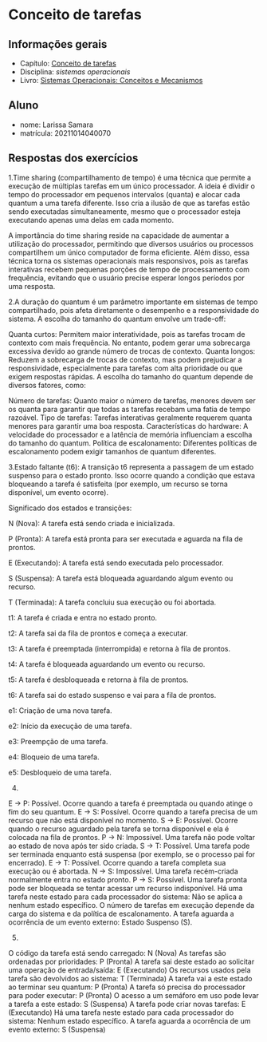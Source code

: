 # Conceito de tarefas

## Informações gerais

- Capítulo: [Conceito de tarefas](https://wiki.inf.ufpr.br/maziero/lib/exe/fetch.php?media=socm:socm-04.pdf)
- Disciplina: *sistemas operacionais*
- Livro: [Sistemas Operacionais: Conceitos e Mecanismos](https://wiki.inf.ufpr.br/maziero/doku.php?id=socm:start)

## Aluno

- nome: Larissa Samara
- matrícula: 20211014040070

## Respostas dos exercícios

 
1.Time sharing (compartilhamento de tempo) é uma técnica que permite a execução de múltiplas tarefas em um único processador. A ideia é dividir o tempo do processador em pequenos intervalos (quanta) e alocar cada quantum a uma tarefa diferente. Isso cria a ilusão de que as tarefas estão sendo executadas simultaneamente, mesmo que o processador esteja executando apenas uma delas em cada momento.

A importância do time sharing reside na capacidade de aumentar a utilização do processador, permitindo que diversos usuários ou processos compartilhem um único computador de forma eficiente. Além disso, essa técnica torna os sistemas operacionais mais responsivos, pois as tarefas interativas recebem pequenas porções de tempo de processamento com frequência, evitando que o usuário precise esperar longos períodos por uma resposta.


2.A duração do quantum é um parâmetro importante em sistemas de tempo compartilhado, pois afeta diretamente o desempenho e a responsividade do sistema. A escolha do tamanho do quantum envolve um trade-off:

Quanta curtos: Permitem maior interatividade, pois as tarefas trocam de contexto com mais frequência. No entanto, podem gerar uma sobrecarga excessiva devido ao grande número de trocas de contexto.
Quanta longos: Reduzem a sobrecarga de trocas de contexto, mas podem prejudicar a responsividade, especialmente para tarefas com alta prioridade ou que exigem respostas rápidas.
A escolha do tamanho do quantum depende de diversos fatores, como:

Número de tarefas: Quanto maior o número de tarefas, menores devem ser os quanta para garantir que todas as tarefas recebam uma fatia de tempo razoável.
Tipo de tarefas: Tarefas interativas geralmente requerem quanta menores para garantir uma boa resposta.
Características do hardware: A velocidade do processador e a latência de memória influenciam a escolha do tamanho do quantum.
Política de escalonamento: Diferentes políticas de escalonamento podem exigir tamanhos de quantum diferentes.


3.Estado faltante (t6): A transição t6 representa a passagem de um estado suspenso para o estado pronto. Isso ocorre quando a condição que estava bloqueando a tarefa é satisfeita (por exemplo, um recurso se torna disponível, um evento ocorre).

Significado dos estados e transições:

N (Nova): A tarefa está sendo criada e inicializada.

P (Pronta): A tarefa está pronta para ser executada e aguarda na fila de prontos.

E (Executando): A tarefa está sendo executada pelo processador.

S (Suspensa): A tarefa está bloqueada aguardando algum evento ou recurso.

T (Terminada): A tarefa concluiu sua execução ou foi abortada.

t1: A tarefa é criada e entra no estado pronto.

t2: A tarefa sai da fila de prontos e começa a executar.

t3: A tarefa é preemptada (interrompida) e retorna à fila de prontos.

t4: A tarefa é bloqueada aguardando um evento ou recurso.

t5: A tarefa é desbloqueada e retorna à fila de prontos.

t6: A tarefa sai do estado suspenso e vai para a fila de prontos.

e1: Criação de uma nova tarefa.

e2: Início da execução de uma tarefa.

e3: Preempção de uma tarefa.

e4: Bloqueio de uma tarefa.

e5: Desbloqueio de uma tarefa.

4.
E → P: Possível. Ocorre quando a tarefa é preemptada ou quando atinge o fim do seu quantum.
E → S: Possível. Ocorre quando a tarefa precisa de um recurso que não está disponível no momento.
S → E: Possível. Ocorre quando o recurso aguardado pela tarefa se torna disponível e ela é colocada na fila de prontos.
P → N: Impossível. Uma tarefa não pode voltar ao estado de nova após ter sido criada.
S → T: Possível. Uma tarefa pode ser terminada enquanto está suspensa (por exemplo, se o processo pai for encerrado).
E → T: Possível. Ocorre quando a tarefa completa sua execução ou é abortada.
N → S: Impossível. Uma tarefa recém-criada normalmente entra no estado pronto.
P → S: Possível. Uma tarefa pronta pode ser bloqueada se tentar acessar um recurso indisponível.
Há uma tarefa neste estado para cada processador do sistema: Não se aplica a nenhum estado específico. O número de tarefas em execução depende da carga do sistema e da política de escalonamento.
A tarefa aguarda a ocorrência de um evento externo: Estado Suspenso (S).

5.
O código da tarefa está sendo carregado: N (Nova)
As tarefas são ordenadas por prioridades: P (Pronta)
A tarefa sai deste estado ao solicitar uma operação de entrada/saída: E (Executando)
Os recursos usados pela tarefa são devolvidos ao sistema: T (Terminada)
A tarefa vai a este estado ao terminar seu quantum: P (Pronta)
A tarefa só precisa do processador para poder executar: P (Pronta)
O acesso a um semáforo em uso pode levar a tarefa a este estado: S (Suspensa)
A tarefa pode criar novas tarefas: E (Executando)
Há uma tarefa neste estado para cada processador do sistema: Nenhum estado específico.
A tarefa aguarda a ocorrência de um evento externo: S (Suspensa)
